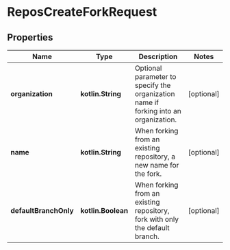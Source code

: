 
# ReposCreateForkRequest

## Properties
Name | Type | Description | Notes
------------ | ------------- | ------------- | -------------
**organization** | **kotlin.String** | Optional parameter to specify the organization name if forking into an organization. |  [optional]
**name** | **kotlin.String** | When forking from an existing repository, a new name for the fork. |  [optional]
**defaultBranchOnly** | **kotlin.Boolean** | When forking from an existing repository, fork with only the default branch. |  [optional]



